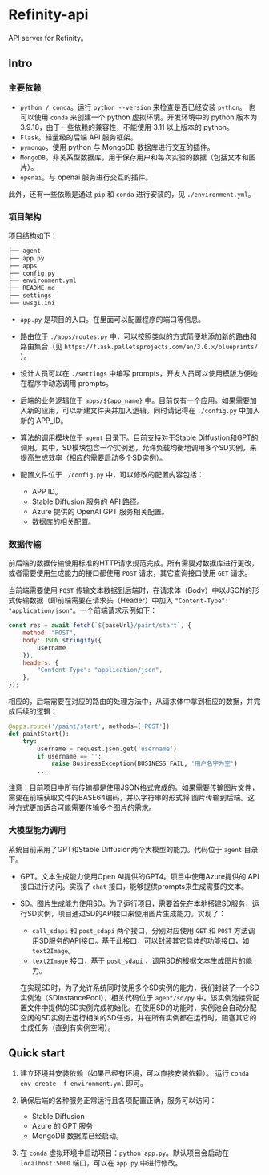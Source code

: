 # Refinity-api

API server for Refinity。

## Intro

### 主要依赖

- `python / conda`。运行 `python --version` 来检查是否已经安装 `python`。 也可以使用 `conda` 来创建一个 python 虚拟环境。开发环境中的 python 版本为 3.9.18，由于一些依赖的兼容性，不能使用 3.11 以上版本的 python。
- `Flask`。轻量级的后端 API 服务框架。
- `pymongo`。使用 python 与 MongoDB 数据库进行交互的插件。
- `MongoDB`。非关系型数据库，用于保存用户和每次实验的数据（包括文本和图片）。
- `openai`。与 openai 服务进行交互的插件。

此外，还有一些依赖是通过 `pip` 和 `conda` 进行安装的，见 `./environment.yml`。

### 项目架构

项目结构如下：

``` sh
├── agent
├── app.py
├── apps
├── config.py
├── environment.yml
├── README.md
├── settings
└── uwsgi.ini
```

- `app.py` 是项目的入口。在里面可以配置程序的端口等信息。

- 路由位于 `./apps/routes.py` 中，可以按照类似的方式简便地添加新的路由和路由集合（见 `https://flask.palletsprojects.com/en/3.0.x/blueprints/` ）。

- 设计人员可以在 `./settings` 中编写 prompts，开发人员可以使用模版方便地在程序中动态调用 prompts。

- 后端的业务逻辑位于 `apps/${app_name}` 中。目前仅有一个应用。如果需要加入新的应用，可以新建文件夹并加入逻辑。同时请记得在 `./config.py` 中加入新的 APP_ID。

- 算法的调用模块位于 `agent` 目录下。目前支持对于Stable Diffustion和GPT的调用。其中，SD模块包含一个实例池，允许负载均衡地调用多个SD实例，来提高生成效率（相应的需要启动多个SD实例）。

- 配置文件位于 `./config.py` 中，可以修改的配置内容包括：
    - APP ID。
    - Stable Diffusion 服务的 API 路径。
    - Azure 提供的 OpenAI GPT 服务相关配置。
    - 数据库的相关配置。

### 数据传输

前后端的数据传输使用标准的HTTP请求规范完成。所有需要对数据库进行更改，或者需要使用生成能力的接口都使用 `POST` 请求，其它查询接口使用  `GET` 请求。

当前端需要使用 `POST` 传输文本数据到后端时，在请求体（Body）中以JSON的形式传输数据（即前端需要在请求头（Header）中加入 `"Content-Type": "application/json"`。一个前端请求示例如下：

```javascript
const res = await fetch(`${baseUrl}/paint/start`, {
    method: "POST",
    body: JSON.stringify({
        username
    }),
    headers: {
        "Content-Type": "application/json",
    },
});
```

相应的，后端需要在对应的路由的处理方法中，从请求体中拿到相应的数据，并完成后续的逻辑：

```python
@apps.route('/paint/start', methods=['POST'])
def paintStart():
    try:
        username = request.json.get('username')
        if username == '':
            raise BusinessException(BUSINESS_FAIL, '用户名字为空')
        ... 
```

注意：目前项目中所有传输都是使用JSON格式完成的。如果需要传输图片文件，需要在前端获取文件的BASE64编码，并以字符串的形式将
图片传输到后端。这种方式更加适合可能需要传输多个图片的需求。

### 大模型能力调用

系统目前采用了GPT和Stable Diffusion两个大模型的能力。代码位于 `agent` 目录下。

- GPT。文本生成能力使用Open AI提供的GPT4。项目中使用Azure提供的 API 接口进行访问。实现了 `chat` 接口，能够提供prompts来生成需要的文本。
- SD。图片生成能力使用SD。为了运行项目，需要首先在本地搭建SD服务，运行SD实例，项目通过SD的API接口来使用图片生成能力。实现了：
    - `call_sdapi` 和 `post_sdapi` 两个接口，分别对应使用 `GET` 和 `POST` 方法调用SD服务的API接口。基于此接口，可以封装其它具体的功能接口，如 `text2Image`。
    - `text2Image` 接口，基于 `post_sdapi` ，调用SD的根据文本生成图片的能力。

    在实现SD时，为了允许系统同时使用多个SD实例的能力，我们封装了一个SD实例池（SDInstancePool），相关代码位于 `agent/sd/py` 中。该实例池接受配置文件中提供的SD实例完成初始化。在使用SD的功能时，实例池会自动分配空闲的SD实例去运行相关的SD任务，并在所有实例都在运行时，阻塞其它的生成任务（直到有实例空闲）。


## Quick start

1. 建立环境并安装依赖（如果已经有环境，可以直接安装依赖）。
运行 `conda env create -f environment.yml` 即可。

2. 确保后端的各种服务正常运行且各项配置正确，服务可以访问：

    - Stable Diffusion
    - Azure 的 GPT 服务
    - MongoDB 数据库已经启动。

3. 在 `conda` 虚拟环境中启动项目：`python app.py`。默认项目会启动在 `localhost:5000` 端口，可以在 `app.py` 中进行修改。

<!-- 4. 也可以使用 uWSGI 来实现让 Flask 程序在生产环境中一直运行的效果：首先 `pip install uwsgi` 安装服务器，然后 `nohup uwsgi --ini uwsgi.ini &` 来启动服务。这样可以通过 uwsgi 来访问服务器（此时端口为 `.int` 文件中配置的端口）。 -->
